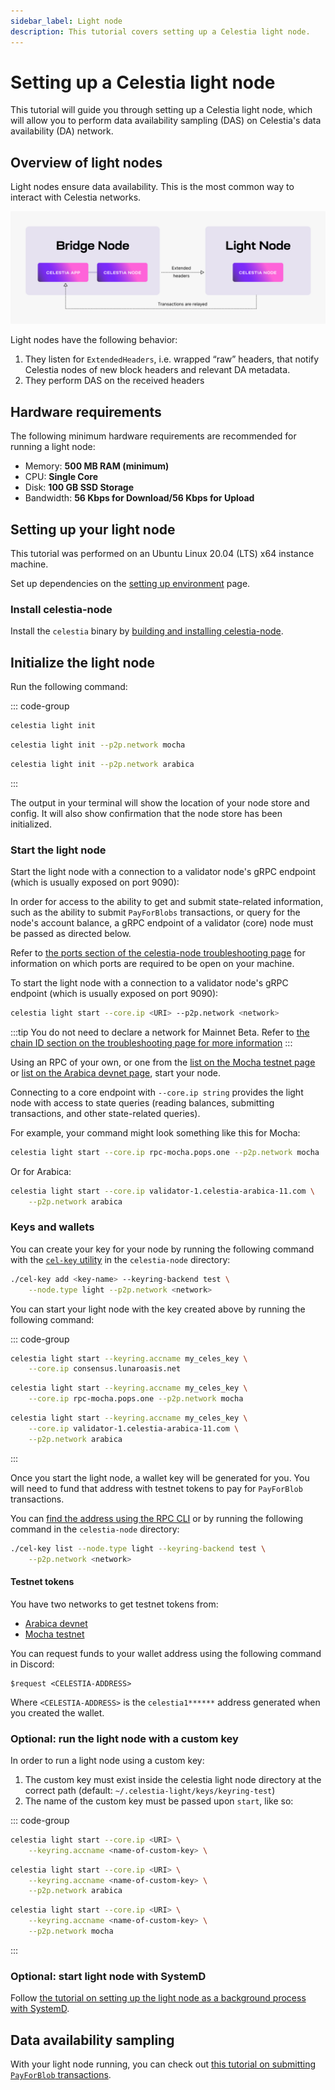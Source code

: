 ```yaml
---
sidebar_label: Light node
description: This tutorial covers setting up a Celestia light node.
---
```


# Setting up a Celestia light node

This tutorial will guide you through setting up a Celestia light node, which
will allow you to perform data availability sampling (DAS) on Celestia's data
availability (DA) network.

## Overview of light nodes

Light nodes ensure data availability. This is the most common
way to interact with Celestia networks.

![light-node](/img/nodes/LightNodes.png)

Light nodes have the following behavior:

1. They listen for `ExtendedHeaders`, i.e. wrapped “raw” headers, that notify
   Celestia nodes of new block headers and relevant DA metadata.
2. They perform DAS on the received headers

## Hardware requirements

The following minimum hardware requirements are recommended for running
a light node:

- Memory: **500 MB RAM (minimum)**
- CPU: **Single Core**
- Disk: **100 GB SSD Storage**
- Bandwidth: **56 Kbps for Download/56 Kbps for Upload**

## Setting up your light node

This tutorial was performed on an Ubuntu Linux 20.04 (LTS) x64 instance machine.

Set up dependencies on the [setting up environment](./environment.md) page.

### Install celestia-node

Install the `celestia` binary by
[building and installing celestia-node](./celestia-node.md).

## Initialize the light node

Run the following command:

::: code-group

```sh [Mainnet Beta]
celestia light init
```

```sh [Mocha]
celestia light init --p2p.network mocha
```

```sh [Arabica]
celestia light init --p2p.network arabica
```

:::

The output in your terminal will show the location of your node store and
config. It will also show confirmation that the node store has been initialized.

### Start the light node

Start the light node with a connection to a validator node's gRPC endpoint (which
is usually exposed on port 9090):

In order for access to the ability to get and submit
state-related information, such as the ability to
submit `PayForBlobs` transactions, or query for the
node's account balance, a gRPC endpoint of a validator
(core) node must be passed as directed below.

Refer to
[the ports section of the celestia-node troubleshooting page](../../nodes/celestia-node-troubleshooting/#ports)
for information on which ports are required to be open on your machine.

To start the light node with a connection to a validator node's gRPC endpoint
(which is usually exposed on port 9090):

```sh
celestia light start --core.ip <URI> --p2p.network <network>
```

:::tip
You do not need to declare a network for Mainnet Beta. Refer to
[the chain ID section on the troubleshooting page for more information](./celestia-node-troubleshooting.md)
:::

Using an RPC of your own, or one from the
[list on the Mocha testnet page](mocha-testnet.md#rpc-endpoints) or
[list on the Arabica devnet page](arabica-devnet.md#rpc-endpoints),
start your node.

Connecting to a core endpoint with `--core.ip string`
provides the light node with access to state queries (reading balances, submitting
transactions, and other state-related queries).

For example, your command might look something like this for Mocha:

```sh
celestia light start --core.ip rpc-mocha.pops.one --p2p.network mocha
```

Or for Arabica:

```sh
celestia light start --core.ip validator-1.celestia-arabica-11.com \
    --p2p.network arabica
```

### Keys and wallets

You can create your key for your node by running the following command with the
[`cel-key` utility](../../developers/celestia-node-key) in the
`celestia-node` directory:

```sh
./cel-key add <key-name> --keyring-backend test \
    --node.type light --p2p.network <network>
```

You can start your light node with the key created above by running the
following command:

::: code-group

```sh [Mainnet Beta]
celestia light start --keyring.accname my_celes_key \
    --core.ip consensus.lunaroasis.net
```

```sh [Mocha]
celestia light start --keyring.accname my_celes_key \
    --core.ip rpc-mocha.pops.one --p2p.network mocha
```

```sh [Arabica]
celestia light start --keyring.accname my_celes_key \
    --core.ip validator-1.celestia-arabica-11.com \
    --p2p.network arabica
```

:::

Once you start the light node, a wallet key will be generated for you.
You will need to fund that address with testnet tokens to pay for
`PayForBlob` transactions.

You can [find the address using the RPC CLI](../developers/node-tutorial.md#get-your-account-address)
or by running the following command in the
`celestia-node` directory:

```sh
./cel-key list --node.type light --keyring-backend test \
    --p2p.network <network>
```

#### Testnet tokens

You have two networks to get testnet tokens from:

- [Arabica devnet](./arabica-devnet.md#arabica-devnet-faucet)
- [Mocha testnet](./mocha-testnet.md#mocha-testnet-faucet)

You can request funds to your wallet address using the following command in Discord:

```console
$request <CELESTIA-ADDRESS>
```

Where `<CELESTIA-ADDRESS>` is the `celestia1******` address generated
when you created the wallet.

### Optional: run the light node with a custom key

In order to run a light node using a custom key:

1. The custom key must exist inside the celestia light node directory at the
   correct path (default: `~/.celestia-light/keys/keyring-test`)
2. The name of the custom key must be passed upon `start`, like so:

::: code-group

```sh [Mainnet Beta]
celestia light start --core.ip <URI> \
    --keyring.accname <name-of-custom-key> \
```

```sh [Arabica]
celestia light start --core.ip <URI> \
    --keyring.accname <name-of-custom-key> \
    --p2p.network arabica
```

```sh [Mocha]
celestia light start --core.ip <URI> \
    --keyring.accname <name-of-custom-key> \
    --p2p.network mocha
```

:::

### Optional: start light node with SystemD

Follow
[the tutorial on setting up the light node as a background process with SystemD](./systemd.md#celestia-light-node).

## Data availability sampling

With your light node running, you can check out
[this tutorial on submitting `PayForBlob` transactions](../developers/node-tutorial.md).
